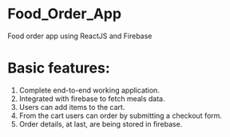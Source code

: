 # Food_Order_App
Food order app using ReactJS and Firebase

# Basic features:
1. Complete end-to-end working application.
2. Integrated with firebase to fetch meals data.
3. Users can add items to the cart.
4. From the cart users can order by submitting a checkout form.
5. Order details, at last, are being stored in firebase.
